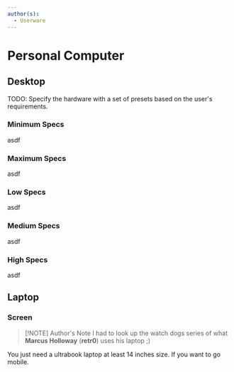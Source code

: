 ```yaml
---
author(s):
  - Userware
---
```

# Personal Computer

## Desktop

TODO: Specify the hardware with a set of presets based on the user's requirements.

### Minimum Specs

asdf

### Maximum Specs

asdf

### Low Specs

asdf

### Medium Specs

asdf

### High Specs

asdf

## Laptop

### Screen

> [!NOTE] Author's Note
> I had to look up the watch dogs series of what **Marcus Holloway** (**retr0**) uses his laptop ;)

You just need a ultrabook laptop at least 14 inches size. If you want to go mobile.